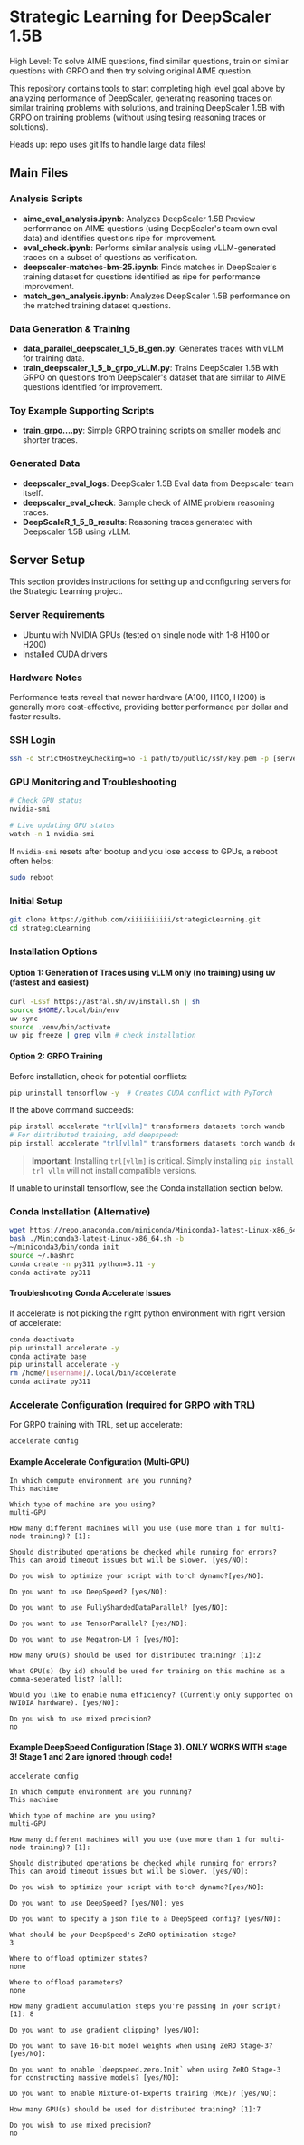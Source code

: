 # Strategic Learning for DeepScaler 1.5B

High Level: To solve AIME questions, find similar questions, train on similar questions with GRPO and then try solving original AIME question.

This repository contains tools to start completing high level goal above by analyzing performance of DeepScaler, generating reasoning traces on similar training problems with solutions, and training DeepScaler 1.5B with GRPO on training problems (without using tesing reasoning traces or solutions).

Heads up: repo uses git lfs to handle large data files!

## Main Files

### Analysis Scripts
- **aime_eval_analysis.ipynb**: Analyzes DeepScaler 1.5B Preview performance on AIME questions (using DeepScaler's team own eval data) and identifies questions ripe for improvement.
- **eval_check.ipynb**: Performs similar analysis using vLLM-generated traces on a subset of questions as verification.
- **deepscaler-matches-bm-25.ipynb**: Finds matches in DeepScaler's training dataset for questions identified as ripe for performance improvement.
- **match_gen_analysis.ipynb**: Analyzes DeepScaler 1.5B performance on the matched training dataset questions.

### Data Generation & Training
- **data_parallel_deepscaler_1_5_B_gen.py**: Generates traces with vLLM for training data.
- **train_deepscaler_1_5_b_grpo_vLLM.py**: Trains DeepScaler 1.5B with GRPO on questions from DeepScaler's dataset that are similar to AIME questions identified for improvement.

### Toy Example Supporting Scripts
- **train_grpo....py**: Simple GRPO training scripts on smaller models and shorter traces.

### Generated Data
- **deepscaler_eval_logs**: DeepScaler 1.5B Eval data from Deepscaler team itself.
- **deepscaler_eval_check**: Sample check of AIME problem reasoning traces.
- **DeepScaleR_1_5_B_results**: Reasoning traces generated with Deepscaler 1.5B using vLLM.

## Server Setup

This section provides instructions for setting up and configuring servers for the Strategic Learning project.

### Server Requirements

- Ubuntu with NVIDIA GPUs (tested on single node with 1-8 H100 or H200)
- Installed CUDA drivers

### Hardware Notes

Performance tests reveal that newer hardware (A100, H100, H200) is generally more cost-effective, providing better performance per dollar and faster results.


### SSH Login

```bash
ssh -o StrictHostKeyChecking=no -i path/to/public/ssh/key.pem -p [server ssh port] [server user]@[server public ip]
```

### GPU Monitoring and Troubleshooting

```bash
# Check GPU status
nvidia-smi

# Live updating GPU status
watch -n 1 nvidia-smi
```

If `nvidia-smi` resets after bootup and you lose access to GPUs, a reboot often helps:
```bash
sudo reboot
```

### Initial Setup

```bash
git clone https://github.com/xiiiiiiiiii/strategicLearning.git
cd strategicLearning
```

### Installation Options

#### Option 1: Generation of Traces using vLLM only (no training) using uv (fastest and easiest)

```bash
curl -LsSf https://astral.sh/uv/install.sh | sh
source $HOME/.local/bin/env
uv sync
source .venv/bin/activate
uv pip freeze | grep vllm # check installation
```

#### Option 2: GRPO Training

Before installation, check for potential conflicts:
```bash
pip uninstall tensorflow -y  # Creates CUDA conflict with PyTorch
```

If the above command succeeds:
```bash
pip install accelerate "trl[vllm]" transformers datasets torch wandb
# For distributed training, add deepspeed:
pip install accelerate "trl[vllm]" transformers datasets torch wandb deepspeed
```

> **Important**: Installing `trl[vllm]` is critical. Simply installing `pip install trl vllm` will not install compatible versions.

If unable to uninstall tensorflow, see the Conda installation section below.

### Conda Installation (Alternative)

```bash
wget https://repo.anaconda.com/miniconda/Miniconda3-latest-Linux-x86_64.sh
bash ./Miniconda3-latest-Linux-x86_64.sh -b
~/miniconda3/bin/conda init
source ~/.bashrc
conda create -n py311 python=3.11 -y
conda activate py311
```

#### Troubleshooting Conda Accelerate Issues

If accelerate is not picking the right python environment with right version of accelerate:
```bash
conda deactivate
pip uninstall accelerate -y
conda activate base
pip uninstall accelerate -y
rm /home/[username]/.local/bin/accelerate
conda activate py311
```

### Accelerate Configuration (required for GRPO with TRL)

For GRPO training with TRL, set up accelerate:
```bash
accelerate config
```

#### Example Accelerate Configuration (Multi-GPU)
```
In which compute environment are you running?
This machine

Which type of machine are you using?
multi-GPU

How many different machines will you use (use more than 1 for multi-node training)? [1]:

Should distributed operations be checked while running for errors? This can avoid timeout issues but will be slower. [yes/NO]:

Do you wish to optimize your script with torch dynamo?[yes/NO]:

Do you want to use DeepSpeed? [yes/NO]:

Do you want to use FullyShardedDataParallel? [yes/NO]:

Do you want to use TensorParallel? [yes/NO]:

Do you want to use Megatron-LM ? [yes/NO]:

How many GPU(s) should be used for distributed training? [1]:2

What GPU(s) (by id) should be used for training on this machine as a comma-seperated list? [all]:

Would you like to enable numa efficiency? (Currently only supported on NVIDIA hardware). [yes/NO]:

Do you wish to use mixed precision?
no
```

#### Example DeepSpeed Configuration (Stage 3).  ONLY WORKS WITH stage 3! Stage 1 and 2 are ignored through code!
```bash
accelerate config
```

```
In which compute environment are you running?
This machine

Which type of machine are you using?
multi-GPU

How many different machines will you use (use more than 1 for multi-node training)? [1]:

Should distributed operations be checked while running for errors? This can avoid timeout issues but will be slower. [yes/NO]:

Do you wish to optimize your script with torch dynamo?[yes/NO]:

Do you want to use DeepSpeed? [yes/NO]: yes

Do you want to specify a json file to a DeepSpeed config? [yes/NO]:

What should be your DeepSpeed's ZeRO optimization stage?
3

Where to offload optimizer states?
none

Where to offload parameters?
none

How many gradient accumulation steps you're passing in your script? [1]: 8

Do you want to use gradient clipping? [yes/NO]:

Do you want to save 16-bit model weights when using ZeRO Stage-3? [yes/NO]:

Do you want to enable `deepspeed.zero.Init` when using ZeRO Stage-3 for constructing massive models? [yes/NO]:

Do you want to enable Mixture-of-Experts training (MoE)? [yes/NO]:

How many GPU(s) should be used for distributed training? [1]:7

Do you wish to use mixed precision?
no
```